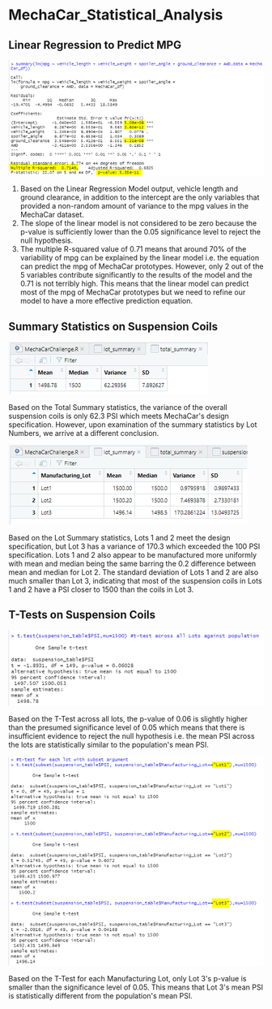 # MechaCar_Statistical_Analysis

## Linear Regression to Predict MPG
![Linear_Regression_Output](https://github.com/hwaijiinlee/MechaCar_Statistical_Analysis/blob/main/Resources/Linear_Regression_Output.png)

1) Based on the Linear Regression Model output, vehicle length and ground clearance, in addition to the intercept are the only variables that provided a non-random amount of variance to the mpg values in the MechaCar dataset.
2) The slope of the linear model is not considered to be zero because the p-value is sufficiently lower than the 0.05 significance level to reject the null hypothesis.
3) The multiple R-squared value of 0.71 means that around 70% of the variability of mpg can be explained by the linear model i.e. the equation can predict the mpg of MechaCar prototypes. However, only 2 out of the 5 variables contribute significantly to the results of the model and the 0.71 is not terribly high. This means that the linear model can predict most of the mpg of MechaCar prototypes but we need to refine our model to have a more effective prediction equation.

## Summary Statistics on Suspension Coils
![total_summary](https://github.com/hwaijiinlee/MechaCar_Statistical_Analysis/blob/main/Resources/total_summary.png)

Based on the Total Summary statistics, the variance of the overall suspension coils is only 62.3 PSI which meets MechaCar's design specification. However, upon examination of the summary statistics by Lot Numbers, we arrive at a different conclusion.

![lot_summary](https://github.com/hwaijiinlee/MechaCar_Statistical_Analysis/blob/main/Resources/lot_summary.png)

Based on the Lot Summary statistics, Lots 1 and 2 meet the design specification, but Lot 3 has a variance of 170.3 which exceeded the 100 PSI specification. Lots 1 and 2 also appear to be manufactured more uniformly with mean and median being the same barring the 0.2 difference between mean and median for Lot 2.
The standard deviation of Lots 1 and 2 are also much smaller than Lot 3, indicating that most of the suspension coils in Lots 1 and 2 have a PSI closer to 1500 than the coils in Lot 3.

## T-Tests on Suspension Coils
![T-Test_All_Lots](https://github.com/hwaijiinlee/MechaCar_Statistical_Analysis/blob/main/Resources/T-Test_All_Lots.png)

Based on the T-Test across all lots, the p-value of 0.06 is slightly higher than the presumed significance level of 0.05 which means that there is insufficient evidence to reject the null hypothesis i.e. the mean PSI across the lots are statistically similar to the population's mean PSI.

![T-Test_Each_Lot](https://github.com/hwaijiinlee/MechaCar_Statistical_Analysis/blob/main/Resources/T-Test_Each_Lot.png)

Based on the T-Test for each Manufacturing Lot, only Lot 3's p-value is smaller than the significance level of 0.05. This means that Lot 3's mean PSI is statistically different from the population's mean PSI.
 